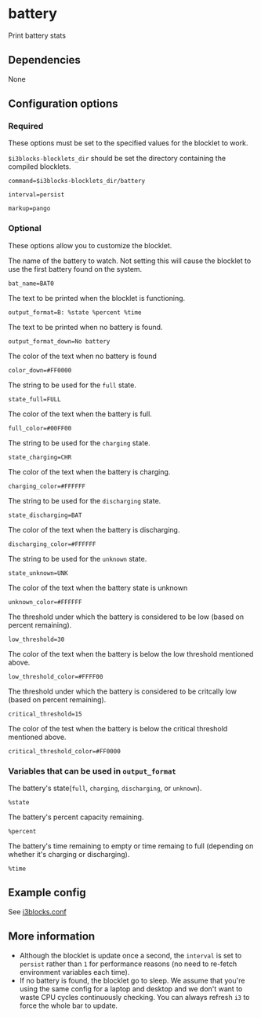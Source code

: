# battery
Print battery stats

## Dependencies
None

## Configuration options

### Required
These options must be set to the specified values for the blocklet to work.

`$i3blocks-blocklets_dir` should be set the directory containing the compiled blocklets.
```
command=$i3blocks-blocklets_dir/battery
```
```
interval=persist
```
```
markup=pango
```

### Optional
These options allow you to customize the blocklet.

The name of the battery to watch. Not setting this will cause the blocklet to use the first battery found on the system.
```
bat_name=BAT0
```
The text to be printed when the blocklet is functioning.
```
output_format=B: %state %percent %time
```
The text to be printed when no battery is found.
```
output_format_down=No battery
```
The color of the text when no battery is found
```
color_down=#FF0000
```
The string to be used for the `full` state.
```
state_full=FULL
```
The color of the text when the battery is full.
```
full_color=#00FF00
```
The string to be used for the `charging` state.
```
state_charging=CHR
```
The color of the text when the battery is charging.
```
charging_color=#FFFFFF
```
The string to be used for the `discharging` state.
```
state_discharging=BAT
```
The color of the text when the battery is discharging.
```
discharging_color=#FFFFFF
```
The string to be used for the `unknown` state.
```
state_unknown=UNK
```
The color of the text when the battery state is unknown
```
unknown_color=#FFFFFF
```
The threshold under which the battery is considered to be low (based on percent remaining).
```
low_threshold=30
```
The color of the text when the battery is below the low threshold mentioned above.
```
low_threshold_color=#FFFF00
```
The threshold under which the battery is considered to be critcally low (based on percent remaining).
```
critical_threshold=15
```
The color of the test when the battery is below the critical threshold mentioned above.
```
critical_threshold_color=#FF0000
```

### Variables that can be used in `output_format`

The battery's state(`full`, `charging`, `discharging`, or `unknown`).
```
%state
```
The battery's percent capacity remaining.
```
%percent
```
The battery's time remaining to empty or time remaing to full (depending on whether it's charging or discharging).
```
%time
```

## Example config
See [i3blocks.conf](i3blocks.conf)

## More information
- Although the blocklet is update once a second, the `interval` is set to `persist` rather than `1` for performance reasons (no need to re-fetch environment variables each time).
- If no battery is found, the blocklet go to sleep. We assume that you're using the same config for a laptop and desktop and we don't want to waste CPU cycles continuously checking. You can always refresh `i3` to force the whole bar to update.
